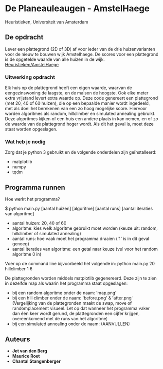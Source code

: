 # De Planeauleaugen - AmstelHaege

Heuristieken, Universiteit van Amsterdam

## De opdracht

Lever een plattegrond (2D of 3D) af voor ieder van de drie huizenvarianten voor de nieuw te bouwen wijk Amstelhaege. De scores voor een plattegrond is de opgetelde waarde van alle huizen in de wijk.
[Heuristieken/AmstelHaege](http://heuristieken.nl/wiki/index.php?title=Amstelhaege)

### Uitwerking opdracht

Elk huis op de plattegrond heeft een eigen waarde, waarvan de eengezinswoning de laagste, en de maison de hoogste. Ook elke meter extra vrijstand levert extra waarde op.
Deze code genereert een plattegrond (met 20, 40 of 60 huizen), die op een bepaalde manier wordt ingedeeld, met als doel het berekenen van een zo hoog mogelijke score.
Hiervoor worden algoritmes als random, hillclimber en simulated annealing gebruikt. Deze algoritmes kijken of een huis een andere plaats in kan nemen, en of zo de waarde van de plattegrond hoger wordt. Als dit het geval is, moet deze staat worden opgeslagen. 

### Wat heb je nodig

Zorg dat je python 3 gebruikt en de volgende onderdelen zijn geïnstalleerd:
- matplotlib
- numpy
- tqdm

## Programma runnen

Hoe werkt het programma?

$ python main.py [aantal huizen] [algoritme] [aantal runs] [aantal iteraties van algoritme]

- aantal huizen: 20, 40 of 60
- algoritme: kies welk algoritme gebruikt moet worden (keuze uit: random, hillclimber of simulated annealing)
- aantal runs: hoe vaak moet het programma draaien ('1' is in dit geval genoeg) 
- aantal iteraties van algoritme: een getal naar keuze (vul voor het random algoritme 0 in)

Voer op de command line bijvoorbeeld het volgende in: python main.py 20 hillclimber 1 6

De plattegronden worden middels matplotlib gegenereerd. Deze zijn te zien in dezelfde map als waarin het programma staat opgeslagen:
- bij een random algoritme onder de naam:  'map.png'
- bij een hill climber onder de naam: 'before.png' & 'after.png' (Vergelijking van de plattegronden maakt de swap, move of randomplacement visueel. Let op dat wanneer het programma vaker dan één keer wordt gerund, de plattegronden een cijfer krijgen, overeenkomend met de runs van het algoritme)
- bij een simulated annealing onder de naam: (AANVULLEN)

## Auteurs

* **Jet van den Berg**
* **Maurice Roet**
* **Chantal Stangenberger**
